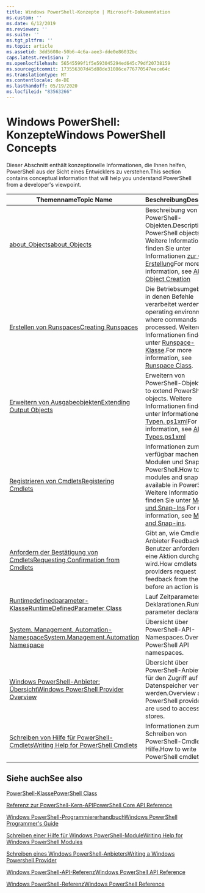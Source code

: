 ```yaml
---
title: Windows PowerShell-Konzepte | Microsoft-Dokumentation
ms.custom: ''
ms.date: 6/12/2019
ms.reviewer: ''
ms.suite: ''
ms.tgt_pltfrm: ''
ms.topic: article
ms.assetid: 3dd5608e-50b6-4c6a-aee3-dde0e86032bc
caps.latest.revision: 7
ms.openlocfilehash: 56545599f1f5e593045294ed645c79df20738159
ms.sourcegitcommit: 173556307d45d88de31086ce776770547eece64c
ms.translationtype: MT
ms.contentlocale: de-DE
ms.lasthandoff: 05/19/2020
ms.locfileid: "83563266"
---
```

# <a name="windows-powershell-concepts"></a><span data-ttu-id="e6f72-102">Windows PowerShell: Konzepte</span><span class="sxs-lookup"><span data-stu-id="e6f72-102">Windows PowerShell Concepts</span></span>

<span data-ttu-id="e6f72-103">Dieser Abschnitt enthält konzeptionelle Informationen, die Ihnen helfen, PowerShell aus der Sicht eines Entwicklers zu verstehen.</span><span class="sxs-lookup"><span data-stu-id="e6f72-103">This section contains conceptual information that will help you understand PowerShell from a developer's viewpoint.</span></span>

|<span data-ttu-id="e6f72-104">Themenname</span><span class="sxs-lookup"><span data-stu-id="e6f72-104">Topic Name</span></span>|<span data-ttu-id="e6f72-105">Beschreibung</span><span class="sxs-lookup"><span data-stu-id="e6f72-105">Description</span></span>|
|----------------|-----------------|
|[<span data-ttu-id="e6f72-106">about_Objects</span><span class="sxs-lookup"><span data-stu-id="e6f72-106">about_Objects</span></span>](/powershell/module/microsoft.powershell.core/about/about_objects)|<span data-ttu-id="e6f72-107">Beschreibung von PowerShell-Objekten.</span><span class="sxs-lookup"><span data-stu-id="e6f72-107">Description of PowerShell objects.</span></span> <span data-ttu-id="e6f72-108">Weitere Informationen finden Sie unter Informationen [zur Objekt Erstellung](/powershell/module/microsoft.powershell.core/about/about_object_creation)</span><span class="sxs-lookup"><span data-stu-id="e6f72-108">For more information, see [About Object Creation](/powershell/module/microsoft.powershell.core/about/about_object_creation)</span></span>|
|[<span data-ttu-id="e6f72-109">Erstellen von Runspaces</span><span class="sxs-lookup"><span data-stu-id="e6f72-109">Creating Runspaces</span></span>](../hosting/creating-runspaces.md)|<span data-ttu-id="e6f72-110">Die Betriebsumgebungen, in denen Befehle verarbeitet werden.</span><span class="sxs-lookup"><span data-stu-id="e6f72-110">The operating environments where commands are processed.</span></span> <span data-ttu-id="e6f72-111">Weitere Informationen finden Sie unter [Runspace-Klasse](/dotnet/api/system.management.automation.runspaces.runspace).</span><span class="sxs-lookup"><span data-stu-id="e6f72-111">For more information, see [Runspace Class](/dotnet/api/system.management.automation.runspaces.runspace).</span></span>|
|[<span data-ttu-id="e6f72-112">Erweitern von Ausgabeobjekten</span><span class="sxs-lookup"><span data-stu-id="e6f72-112">Extending Output Objects</span></span>](../cmdlet/extending-output-objects.md)|<span data-ttu-id="e6f72-113">Erweitern von PowerShell-Objekten</span><span class="sxs-lookup"><span data-stu-id="e6f72-113">How to extend PowerShell objects.</span></span> <span data-ttu-id="e6f72-114">Weitere Informationen finden Sie unter Informationen [zu Typen. ps1xml](/powershell/module/microsoft.powershell.core/about/about_types.ps1xml)</span><span class="sxs-lookup"><span data-stu-id="e6f72-114">For more information, see [About Types.ps1xml](/powershell/module/microsoft.powershell.core/about/about_types.ps1xml)</span></span>|
|[<span data-ttu-id="e6f72-115">Registrieren von Cmdlets</span><span class="sxs-lookup"><span data-stu-id="e6f72-115">Registering Cmdlets</span></span>](../cmdlet/registering-cmdlets.md)|<span data-ttu-id="e6f72-116">Informationen zum verfügbar machen von Modulen und Snap-Ins in PowerShell.</span><span class="sxs-lookup"><span data-stu-id="e6f72-116">How to make modules and snap-ins available in PowerShell.</span></span> <span data-ttu-id="e6f72-117">Weitere Informationen finden Sie unter [Module und Snap-Ins](../cmdlet/modules-and-snap-ins.md).</span><span class="sxs-lookup"><span data-stu-id="e6f72-117">For more information, see [Modules and Snap-ins](../cmdlet/modules-and-snap-ins.md).</span></span>|
|[<span data-ttu-id="e6f72-118">Anfordern der Bestätigung von Cmdlets</span><span class="sxs-lookup"><span data-stu-id="e6f72-118">Requesting Confirmation from Cmdlets</span></span>](../cmdlet/requesting-confirmation-from-cmdlets.md)|<span data-ttu-id="e6f72-119">Gibt an, wie Cmdlets und Anbieter Feedback vom Benutzer anfordern, bevor eine Aktion durchgeführt wird.</span><span class="sxs-lookup"><span data-stu-id="e6f72-119">How cmdlets and providers request feedback from the user before an action is taken.</span></span>|
|[<span data-ttu-id="e6f72-120">Runtimedefinedparameter-Klasse</span><span class="sxs-lookup"><span data-stu-id="e6f72-120">RuntimeDefinedParameter Class</span></span>](/dotnet/api/system.management.automation.runtimedefinedparameter)|<span data-ttu-id="e6f72-121">Lauf Zeitparameter Deklarationen.</span><span class="sxs-lookup"><span data-stu-id="e6f72-121">Runtime parameter declarations.</span></span>|
|[<span data-ttu-id="e6f72-122">System. Management. Automation-Namespace</span><span class="sxs-lookup"><span data-stu-id="e6f72-122">System.Management.Automation Namespace</span></span>](/dotnet/api/System.Management.Automation)|<span data-ttu-id="e6f72-123">Übersicht über PowerShell-API-Namespaces.</span><span class="sxs-lookup"><span data-stu-id="e6f72-123">Overview of PowerShell API namespaces.</span></span>|
|[<span data-ttu-id="e6f72-124">Windows PowerShell-Anbieter: Übersicht</span><span class="sxs-lookup"><span data-stu-id="e6f72-124">Windows PowerShell Provider Overview</span></span>](../provider/windows-powershell-provider-overview.md)|<span data-ttu-id="e6f72-125">Übersicht über PowerShell-Anbieter, die für den Zugriff auf Datenspeicher verwendet werden.</span><span class="sxs-lookup"><span data-stu-id="e6f72-125">Overview about PowerShell providers that are used to access data stores.</span></span>|
|[<span data-ttu-id="e6f72-126">Schreiben von Hilfe für PowerShell-Cmdlets</span><span class="sxs-lookup"><span data-stu-id="e6f72-126">Writing Help for PowerShell Cmdlets</span></span>](../help/writing-help-for-windows-powershell-cmdlets.md)|<span data-ttu-id="e6f72-127">Informationen zum Schreiben von PowerShell-Cmdlet-Hilfe.</span><span class="sxs-lookup"><span data-stu-id="e6f72-127">How to write PowerShell cmdlet Help.</span></span>|

## <a name="see-also"></a><span data-ttu-id="e6f72-128">Siehe auch</span><span class="sxs-lookup"><span data-stu-id="e6f72-128">See also</span></span>

[<span data-ttu-id="e6f72-129">PowerShell-Klasse</span><span class="sxs-lookup"><span data-stu-id="e6f72-129">PowerShell Class</span></span>](/dotnet/api/system.management.automation.powershell)

[<span data-ttu-id="e6f72-130">Referenz zur PowerShell-Kern-API</span><span class="sxs-lookup"><span data-stu-id="e6f72-130">PowerShell Core API Reference</span></span>](/dotnet/api/?view=pscore-6.2.0)

[<span data-ttu-id="e6f72-131">Windows PowerShell-Programmiererhandbuch</span><span class="sxs-lookup"><span data-stu-id="e6f72-131">Windows PowerShell Programmer's Guide</span></span>](windows-powershell-programmer-s-guide.md)

[<span data-ttu-id="e6f72-132">Schreiben einer Hilfe für Windows PowerShell-Module</span><span class="sxs-lookup"><span data-stu-id="e6f72-132">Writing Help for Windows PowerShell Modules</span></span>](../module/writing-help-for-windows-powershell-modules.md)

[<span data-ttu-id="e6f72-133">Schreiben eines Windows PowerShell-Anbieters</span><span class="sxs-lookup"><span data-stu-id="e6f72-133">Writing a Windows Powershell Provider</span></span>](../provider/writing-a-windows-powershell-provider.md)

[<span data-ttu-id="e6f72-134">Windows PowerShell-API-Referenz</span><span class="sxs-lookup"><span data-stu-id="e6f72-134">Windows PowerShell API Reference</span></span>](/dotnet/api/?view=powershellsdk-1.1.0)

[<span data-ttu-id="e6f72-135">Windows PowerShell-Referenz</span><span class="sxs-lookup"><span data-stu-id="e6f72-135">Windows PowerShell Reference</span></span>](../windows-powershell-reference.md)
